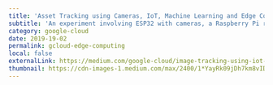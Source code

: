 ```yaml
---
title: 'Asset Tracking using Cameras, IoT, Machine Learning and Edge Computing.'
subtitle: 'An experiment involving ESP32 with cameras, a Raspberry Pi running Tensorflow inferences on the edge, acting as a Cloud IoT Core Gateway and a serverless layer on the cloud to store all the data.'
category: google-cloud
date: 2019-19-02
permalink: gcloud-edge-computing
local: false
externalLink: https://medium.com/google-cloud/image-tracking-using-iot-machine-learning-and-edge-computing-8ad7e298b041
thumbnail: https://cdn-images-1.medium.com/max/2400/1*YayRk09jDh7km8vIDXFi4w.png
---
```

